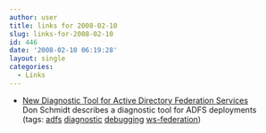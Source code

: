 ```yaml
---
author: user
title: links for 2008-02-10
slug: links-for-2008-02-10
id: 446
date: '2008-02-10 06:19:28'
layout: single
categories:
  - Links
---
```


*   [New Diagnostic Tool for Active Directory Federation Services](http://identity-des.com/2008/01/30/new-adfs-diagnostic-tool/)  
    Don Schmidt describes a diagnostic tool for ADFS deployments  
    (tags: [adfs](http://del.icio.us/superpat/adfs) [diagnostic](http://del.icio.us/superpat/diagnostic) [debugging](http://del.icio.us/superpat/debugging) [ws-federation](http://del.icio.us/superpat/ws-federation))  
